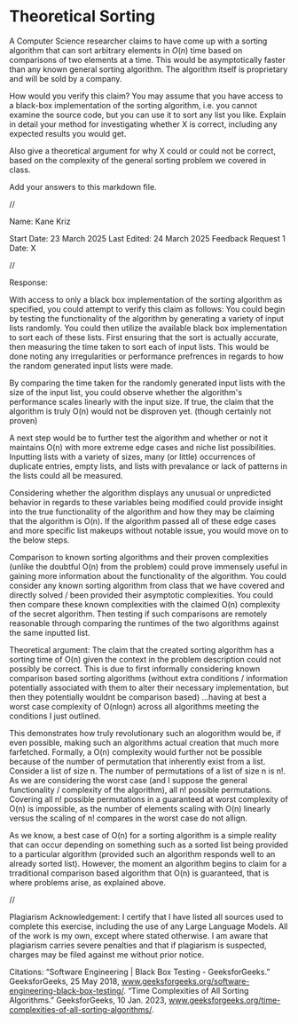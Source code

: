 # Theoretical Sorting

A Computer Science researcher claims to have come up with a sorting algorithm
that can sort arbitrary elements in $O(n)$ time based on comparisons of two
elements at a time. This would be asymptotically faster than any known general
sorting algorithm. The algorithm itself is proprietary and will be sold by a
company.

How would you verify this claim? You may assume that you have access to a
black-box implementation of the sorting algorithm, i.e. you cannot examine the
source code, but you can use it to sort any list you like. Explain in detail
your method for investigating whether X is correct, including any expected
results you would get.

Also give a theoretical argument for why X could or could not be correct, based
on the complexity of the general sorting problem we covered in class.

Add your answers to this markdown file.


//


Name: Kane Kriz

Start Date: 23 March 2025
Last Edited: 24 March 2025
Feedback Request 1 Date: X


//


Response:

With access to only a black box implementation of the sorting algorithm as specified, you could attempt to verify this claim as follows:
You could begin by testing the functionality of the algorithm by generating a variety of input lists randomly.
You could then utilize the available black box implementation to sort each of these lists.
First ensuring that the sort is actually accurate, then measuring the time taken to sort each of input lists.
This would be done noting any irregularities or performance prefrences in regards to how the random generated input lists were made.

By comparing the time taken for the randomly generated input lists with the size of the input list, you could observe whether the algorithm's performance scales linearly with the input size. 
If true, the claim that the algorithm is truly O(n) would not be disproven yet. (though certainly not proven)

A next step would be to further test the algorithm and whether or not it maintains O(n) with more extreme edge cases and niche list possibilities.
Inputting lists with a variety of sizes, many (or little) occurrences of duplicate entries, empty lists, and lists with prevalance or lack of patterns in the lists could all be measured.

Considering whether the algorithm displays any unusual or unpredicted behavior in regards to these variables being modified could provide insight into the true functionality of the algorithm and how they may
be claiming that the algorithm is O(n). If the algorithm passed all of these edge cases and more specific list makeups without notable issue, you would move on to the below steps.

Comparison to known sorting algorithms and their proven complexities (unlike the doubtful O(n) from the problem) could prove immensely useful in gaining more information about the functionality of the algorithm.
You could consider any known sorting algorithm from class that we have covered and directly solved / been provided their asymptotic complexities.
You could then compare these known complexities with the claimed O(n) complexity of the secret algorithm.
Then testing if such comparisons are remotely reasonable through comparing the runtimes of the two algorithms against the same inputted list.



Theoretical argument:
The claim that the created sorting algorithm has a sorting time of O(n) given the context in the problem description could not possibly be correct. 
This is due to first informally considering known comparison based sorting algorithms (without extra conditions / information potentially associated with them to alter their necessary implementation, but then they potentially wouldnt be comparison based) 
...having at best a worst case complexity of O(nlogn) across all algorithms meeting the conditions I just outlined.

This demonstrates how truly revolutionary such an alogorithm would be, if even possible, making such an algorithms actual creation that much more farfetched.
Formally, a O(n) complexity would further not be possible because of the number of permutation that inherently exist from a list.
Consider a list of size n. The number of permutations of a list of size n is n!.
As we are considering the worst case (and I suppose the general functionality / complexity of the algorithm), all n! possible permutations.
Covering all n! possible permutations in a guaranteed at worst complexity of O(n) is impossible, as the number of elements scaling with O(n) linearly versus the scaling of n! compares in the worst case do not allign.

As we know, a best case of O(n) for a sorting algorithm is a simple reality that can occur depending on something such as a sorted list being provided to a particular algorithm (provided such an algorithm responds well to an already sorted list). 
However, the moment an algorithm begins to claim for a trraditional comparison based algorithm that O(n) is guaranteed, that is where problems arise, as explained above.



//

Plagiarism Acknowledgement: I certify that I have listed all sources used to complete this exercise, including the use of any Large Language Models. All of the work is my own, except where stated otherwise. I am aware that plagiarism carries severe penalties and that if plagiarism is suspected, charges may be filed against me without prior notice.


Citations:
“Software Engineering | Black Box Testing - GeeksforGeeks.” GeeksforGeeks, 25 May 2018, www.geeksforgeeks.org/software-engineering-black-box-testing/.
“Time Complexities of All Sorting Algorithms.” GeeksforGeeks, 10 Jan. 2023, www.geeksforgeeks.org/time-complexities-of-all-sorting-algorithms/.
